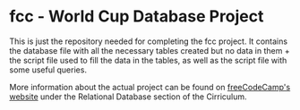 # fcc - World Cup Database Project

This is just the repository needed for completing the fcc project. It contains the database file with all the necessary tables created but no data in them + the script file used to fill the data in the tables, as well as the script file with some useful queries.

More information about the actual project can be found on [freeCodeCamp's website](https://www.freecodecamp.org) under the Relational Database section of the Cirriculum.
